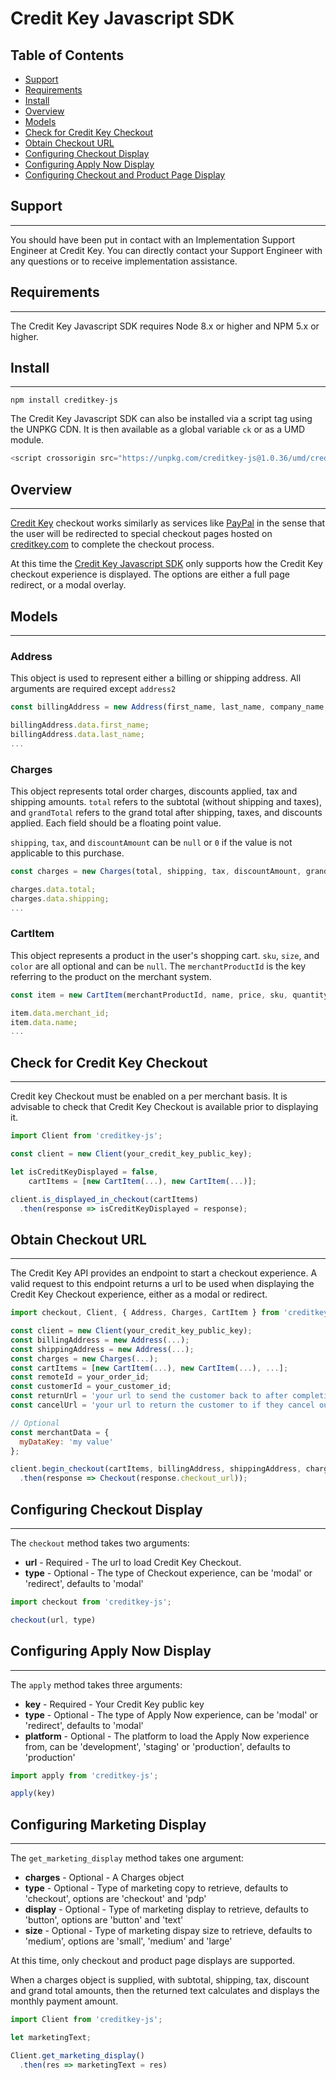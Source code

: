 # Credit Key Javascript SDK

## Table of Contents

- [Support](#support)
- [Requirements](#requirements)
- [Install](#install)
- [Overview](#overview)
- [Models](#models)
- [Check for Credit Key Checkout](#check-for-credit-key-checkout)
- [Obtain Checkout URL](#obtain-checkout-url)
- [Configuring Checkout Display](#configuring-checkout-display)
- [Configuring Apply Now Display](#configuring-apply-now-display)
- [Configuring Checkout and Product Page Display](#configuring-marketing-display)

## Support
----------

You should have been put in contact with an Implementation Support Engineer at Credit Key.  You can directly contact your Support Engineer with any questions or to receive implementation assistance.

## Requirements
---------------

The Credit Key Javascript SDK requires Node 8.x or higher and NPM 5.x or higher.

## Install
----------

```
npm install creditkey-js
```

The Credit Key Javascript SDK can also be installed via a script tag using the UNPKG CDN.  It is then available as a global variable `ck` or as a UMD module.

```javascript
<script crossorigin src="https://unpkg.com/creditkey-js@1.0.36/umd/creditkey-js.js"></script>
```

## Overview
-----------

[Credit Key](https://www.creditkey.com) checkout works similarly as services like [PayPal](https://www.paypal.com) in the sense that the user will be redirected to special checkout pages hosted on [creditkey.com](https://www.creditkey.com) to complete the checkout process.

At this time the [Credit Key Javascript SDK](https://www.creditkey.com) only supports how the Credit Key checkout experience is displayed.  The options are either a full page redirect, or a modal overlay.

## Models
---------

### Address

This object is used to represent either a billing or shipping address.  All arguments are required except `address2`

```javascript
const billingAddress = new Address(first_name, last_name, company_name, email, address1, address2, city, state, zip);

billingAddress.data.first_name;
billingAddress.data.last_name;
...
```

### Charges

This object represents total order charges, discounts applied, tax and shipping amounts. ```total``` refers to the subtotal (without shipping and taxes), and ```grandTotal``` refers to the grand total after shipping, taxes, and discounts applied.  Each field should be a floating point value.

```shipping```, ```tax```, and ```discountAmount``` can be ```null``` or ```0``` if the value is not applicable to this purchase.

```javascript
const charges = new Charges(total, shipping, tax, discountAmount, grandTotal)

charges.data.total;
charges.data.shipping;
...
```

### CartItem

This object represents a product in the user's shopping cart. ```sku```, ```size```, and ```color``` are all optional and can be ```null```.  The ```merchantProductId``` is the key referring to the product on the merchant system.

```javascript
const item = new CartItem(merchantProductId, name, price, sku, quantity, size, color);

item.data.merchant_id;
item.data.name;
...
```

## Check for Credit Key Checkout
--------------------------------

Credit key Checkout must be enabled on a per merchant basis. It is advisable to check that Credit Key Checkout is available prior to displaying it.

```javascript
import Client from 'creditkey-js';

const client = new Client(your_credit_key_public_key);

let isCreditKeyDisplayed = false,
    cartItems = [new CartItem(...), new CartItem(...)];

client.is_displayed_in_checkout(cartItems)
  .then(response => isCreditKeyDisplayed = response);
```

## Obtain Checkout URL
---------------------------------------------

The Credit Key API provides an endpoint to start a checkout experience.  A valid request to this endpoint returns a url to be used when displaying the Credit Key Checkout experience, either as a modal or redirect.

```javascript
import checkout, Client, { Address, Charges, CartItem } from 'creditkey-js';

const client = new Client(your_credit_key_public_key);
const billingAddress = new Address(...);
const shippingAddress = new Address(...);
const charges = new Charges(...);
const cartItems = [new CartItem(...), new CartItem(...), ...];
const remoteId = your_order_id;
const customerId = your_customer_id;
const returnUrl = 'your url to send the customer back to after completing credit key checkout';
const cancelUrl = 'your url to return the customer to if they cancel out of the credit key checkout';

// Optional
const merchantData = {
  myDataKey: 'my value'
};

client.begin_checkout(cartItems, billingAddress, shippingAddress, charges, remoteId, customerId, returnUrl, cancelUrl, merchantData);
  .then(response => Checkout(response.checkout_url));
```


## Configuring Checkout Display
-------------------------------

The `checkout` method takes two arguments:

* **url** - Required - The url to load Credit Key Checkout.
* **type** - Optional - The type of Checkout experience, can be 'modal' or 'redirect', defaults to 'modal'

```javascript
import checkout from 'creditkey-js';

checkout(url, type)
```

## Configuring Apply Now Display
-------------------------------

The `apply` method takes three arguments:

* **key** - Required - Your Credit Key public key
* **type** - Optional - The type of Apply Now experience, can be 'modal' or 'redirect', defaults to 'modal'
* **platform** - Optional - The platform to load the Apply Now experience from, can be 'development', 'staging' or 'production', defaults to 'production'

```javascript
import apply from 'creditkey-js';

apply(key)
```

## Configuring Marketing Display
--------------------------------

The `get_marketing_display` method takes one argument:

* **charges** - Optional - A Charges object
* **type** - Optional - Type of marketing copy to retrieve, defaults to 'checkout', options are 'checkout' and 'pdp'
* **display** - Optional - Type of marketing display to retrieve, defaults to 'button', options are 'button' and 'text'
* **size** - Optional - Type of marketing dispay size to retrieve, defaults to 'medium', options are 'small', 'medium' and 'large'

At this time, only checkout and product page displays are supported.

When a charges object is supplied, with subtotal, shipping, tax, discount and grand total amounts, then the returned text calculates and displays the monthly payment amount.

```javascript
import Client from 'creditkey-js';

let marketingText;

Client.get_marketing_display()
  .then(res => marketingText = res)
```
